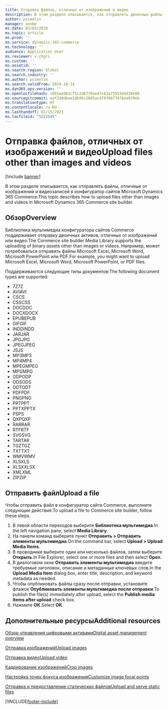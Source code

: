 ```yaml
---
title: Отправка файлов, отличных от изображений и видео
description: В этом разделе описывается, как отправлять двоичные файлы, отличные от изображений и видеозаписей в конфигуратор сайтов Microsoft Dynamics 365 Commerce.
author: psimolin
manager: annbe
ms.date: 03/03/2020
ms.topic: article
ms.prod: ''
ms.service: dynamics-365-commerce
ms.technology: ''
audience: Application User
ms.reviewer: v-chgri
ms.custom: ''
ms.assetid: ''
ms.search.region: Global
ms.search.industry: ''
ms.author: psimolin
ms.search.validFrom: 2019-10-31
ms.dyn365.ops.version: ''
ms.openlocfilehash: c065aa961cf5c2d6770ae47c63a75953e6d38e00
ms.sourcegitcommit: eaf330dbee1db96c20d5ac479f007747bea079eb
ms.translationtype: HT
ms.contentlocale: ru-RU
ms.lasthandoff: 02/15/2021
ms.locfileid: "5222545"
---
```

# <a name="upload-files-other-than-images-and-videos"></a><span data-ttu-id="f0a49-103">Отправка файлов, отличных от изображений и видео</span><span class="sxs-lookup"><span data-stu-id="f0a49-103">Upload files other than images and videos</span></span>

[!include [banner](includes/banner.md)]

<span data-ttu-id="f0a49-104">В этом разделе описывается, как отправлять файлы, отличные от изображений и видеозаписей в конфигуратор сайтов Microsoft Dynamics 365 Commerce.</span><span class="sxs-lookup"><span data-stu-id="f0a49-104">This topic describes how to upload files other than images and videos in Microsoft Dynamics 365 Commerce site builder.</span></span>

## <a name="overview"></a><span data-ttu-id="f0a49-105">Обзор</span><span class="sxs-lookup"><span data-stu-id="f0a49-105">Overview</span></span>

<span data-ttu-id="f0a49-106">Библиотека мультимедиа конфигуратора сайтов Commerce поддерживает отправку двоичных активов, отличных от изображений или видео.</span><span class="sxs-lookup"><span data-stu-id="f0a49-106">The Commerce site builder Media Library supports the uploading of binary assets other than images or videos.</span></span> <span data-ttu-id="f0a49-107">Например, может потребоваться отправить файлы Microsoft Excel, Microsoft Word, Microsoft PowerPoint или PDF.</span><span class="sxs-lookup"><span data-stu-id="f0a49-107">For example, you might want to upload Microsoft Excel, Microsoft Word, Microsoft PowerPoint, or PDF files.</span></span>

<span data-ttu-id="f0a49-108">Поддерживаются следующие типы документов:</span><span class="sxs-lookup"><span data-stu-id="f0a49-108">The following document types are supported:</span></span>
- <span data-ttu-id="f0a49-109">7Z</span><span class="sxs-lookup"><span data-stu-id="f0a49-109">7Z</span></span>
- <span data-ttu-id="f0a49-110">AVI</span><span class="sxs-lookup"><span data-stu-id="f0a49-110">AVI</span></span>
- <span data-ttu-id="f0a49-111">CS</span><span class="sxs-lookup"><span data-stu-id="f0a49-111">CS</span></span>
- <span data-ttu-id="f0a49-112">CSS</span><span class="sxs-lookup"><span data-stu-id="f0a49-112">CSS</span></span>
- <span data-ttu-id="f0a49-113">DOC</span><span class="sxs-lookup"><span data-stu-id="f0a49-113">DOC</span></span>
- <span data-ttu-id="f0a49-114">DOCX</span><span class="sxs-lookup"><span data-stu-id="f0a49-114">DOCX</span></span>
- <span data-ttu-id="f0a49-115">EPUB</span><span class="sxs-lookup"><span data-stu-id="f0a49-115">EPUB</span></span>
- <span data-ttu-id="f0a49-116">GIF</span><span class="sxs-lookup"><span data-stu-id="f0a49-116">GIF</span></span>
- <span data-ttu-id="f0a49-117">INDD</span><span class="sxs-lookup"><span data-stu-id="f0a49-117">INDD</span></span>
- <span data-ttu-id="f0a49-118">JAR</span><span class="sxs-lookup"><span data-stu-id="f0a49-118">JAR</span></span>
- <span data-ttu-id="f0a49-119">JPG</span><span class="sxs-lookup"><span data-stu-id="f0a49-119">JPG</span></span>
- <span data-ttu-id="f0a49-120">JPEG</span><span class="sxs-lookup"><span data-stu-id="f0a49-120">JPEG</span></span>
- <span data-ttu-id="f0a49-121">JS</span><span class="sxs-lookup"><span data-stu-id="f0a49-121">JS</span></span>
- <span data-ttu-id="f0a49-122">MP3</span><span class="sxs-lookup"><span data-stu-id="f0a49-122">MP3</span></span>
- <span data-ttu-id="f0a49-123">MP4</span><span class="sxs-lookup"><span data-stu-id="f0a49-123">MP4</span></span>
- <span data-ttu-id="f0a49-124">MPEG</span><span class="sxs-lookup"><span data-stu-id="f0a49-124">MPEG</span></span>
- <span data-ttu-id="f0a49-125">MPG</span><span class="sxs-lookup"><span data-stu-id="f0a49-125">MPG</span></span>
- <span data-ttu-id="f0a49-126">ODP</span><span class="sxs-lookup"><span data-stu-id="f0a49-126">ODP</span></span>
- <span data-ttu-id="f0a49-127">ODS</span><span class="sxs-lookup"><span data-stu-id="f0a49-127">ODS</span></span>
- <span data-ttu-id="f0a49-128">ODT</span><span class="sxs-lookup"><span data-stu-id="f0a49-128">ODT</span></span>
- <span data-ttu-id="f0a49-129">PDF</span><span class="sxs-lookup"><span data-stu-id="f0a49-129">PDF</span></span>
- <span data-ttu-id="f0a49-130">PNG</span><span class="sxs-lookup"><span data-stu-id="f0a49-130">PNG</span></span>
- <span data-ttu-id="f0a49-131">PPT</span><span class="sxs-lookup"><span data-stu-id="f0a49-131">PPT</span></span>
- <span data-ttu-id="f0a49-132">PPTX</span><span class="sxs-lookup"><span data-stu-id="f0a49-132">PPTX</span></span>
- <span data-ttu-id="f0a49-133">PS</span><span class="sxs-lookup"><span data-stu-id="f0a49-133">PS</span></span>
- <span data-ttu-id="f0a49-134">QXP</span><span class="sxs-lookup"><span data-stu-id="f0a49-134">QXP</span></span>
- <span data-ttu-id="f0a49-135">RAR</span><span class="sxs-lookup"><span data-stu-id="f0a49-135">RAR</span></span>
- <span data-ttu-id="f0a49-136">RTF</span><span class="sxs-lookup"><span data-stu-id="f0a49-136">RTF</span></span>
- <span data-ttu-id="f0a49-137">SVG</span><span class="sxs-lookup"><span data-stu-id="f0a49-137">SVG</span></span>
- <span data-ttu-id="f0a49-138">TAR</span><span class="sxs-lookup"><span data-stu-id="f0a49-138">TAR</span></span>
- <span data-ttu-id="f0a49-139">TGZ</span><span class="sxs-lookup"><span data-stu-id="f0a49-139">TGZ</span></span>
- <span data-ttu-id="f0a49-140">TXT</span><span class="sxs-lookup"><span data-stu-id="f0a49-140">TXT</span></span>
- <span data-ttu-id="f0a49-141">WMV</span><span class="sxs-lookup"><span data-stu-id="f0a49-141">WMV</span></span>
- <span data-ttu-id="f0a49-142">XLS</span><span class="sxs-lookup"><span data-stu-id="f0a49-142">XLS</span></span>
- <span data-ttu-id="f0a49-143">XLSX</span><span class="sxs-lookup"><span data-stu-id="f0a49-143">XLSX</span></span>
- <span data-ttu-id="f0a49-144">XML</span><span class="sxs-lookup"><span data-stu-id="f0a49-144">XML</span></span>
- <span data-ttu-id="f0a49-145">ZIP</span><span class="sxs-lookup"><span data-stu-id="f0a49-145">ZIP</span></span>

## <a name="upload-a-file"></a><span data-ttu-id="f0a49-146">Отправить файл</span><span class="sxs-lookup"><span data-stu-id="f0a49-146">Upload a file</span></span>

<span data-ttu-id="f0a49-147">Чтобы отправить файл в конфигуратор сайта Commerce, выполните следующие действия.</span><span class="sxs-lookup"><span data-stu-id="f0a49-147">To upload a file to Commerce site builder, follow these steps.</span></span>

1. <span data-ttu-id="f0a49-148">В левой области переходов выберите **Библиотека мультимедиа**.</span><span class="sxs-lookup"><span data-stu-id="f0a49-148">In the left navigation pane, select **Media Library**.</span></span>
1. <span data-ttu-id="f0a49-149">На панели команд выберите пункт **Отправить \> Отправить элементы мультимедиа**.</span><span class="sxs-lookup"><span data-stu-id="f0a49-149">On the command bar, select **Upload \> Upload Media Items**.</span></span>
1. <span data-ttu-id="f0a49-150">В проводнике выберите один или несколько файлов, затем выберите **Открыть**.</span><span class="sxs-lookup"><span data-stu-id="f0a49-150">In File Explorer, select one or more files and then select **Open**.</span></span>
1. <span data-ttu-id="f0a49-151">В диалоговом окне **Отправить элементы мультимедиа** введите требуемые заголовок, описание и метаданные ключевых слов.</span><span class="sxs-lookup"><span data-stu-id="f0a49-151">In the **Upload Media Item** dialog box, enter title, description, and keyword metadata as needed.</span></span>
1. <span data-ttu-id="f0a49-152">Чтобы опубликовать файлы сразу после отправки, установите флажок **Опубликовать элементы мультимедиа после отправки**.</span><span class="sxs-lookup"><span data-stu-id="f0a49-152">To publish the file(s) immediately after upload, select the **Publish media items after upload** check box.</span></span>
1. <span data-ttu-id="f0a49-153">Нажмите **ОК**.</span><span class="sxs-lookup"><span data-stu-id="f0a49-153">Select **OK**.</span></span>

## <a name="additional-resources"></a><span data-ttu-id="f0a49-154">Дополнительные ресурсы</span><span class="sxs-lookup"><span data-stu-id="f0a49-154">Additional resources</span></span>

[<span data-ttu-id="f0a49-155">Обзор управления цифровыми активами</span><span class="sxs-lookup"><span data-stu-id="f0a49-155">Digital asset management overview</span></span>](dam-overview.md)

[<span data-ttu-id="f0a49-156">Отправка изображений</span><span class="sxs-lookup"><span data-stu-id="f0a49-156">Upload images</span></span>](dam-upload-images.md)

[<span data-ttu-id="f0a49-157">Отправка видео</span><span class="sxs-lookup"><span data-stu-id="f0a49-157">Upload video</span></span>](dam-upload-video.md)

[<span data-ttu-id="f0a49-158">Кадрирование изображений</span><span class="sxs-lookup"><span data-stu-id="f0a49-158">Crop images</span></span>](dam-crop-images.md)

[<span data-ttu-id="f0a49-159">Настройка точек фокуса изображения</span><span class="sxs-lookup"><span data-stu-id="f0a49-159">Customize image focal points</span></span>](dam-custom-focal-point.md)

[<span data-ttu-id="f0a49-160">Отправка и предоставление статических файлов</span><span class="sxs-lookup"><span data-stu-id="f0a49-160">Upload and serve static files</span></span>](upload-serve-static-files.md)


[!INCLUDE[footer-include](../includes/footer-banner.md)]